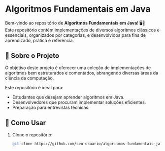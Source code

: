 # Algoritmos Fundamentais em Java

Bem-vindo ao repositório de **Algoritmos Fundamentais em Java**! 🖥️🚀  
Este repositório contém implementações de diversos algoritmos clássicos e essenciais, organizados por categorias, e desenvolvidos para fins de aprendizado, prática e referência.

## 📖 Sobre o Projeto

O objetivo deste projeto é oferecer uma coleção de implementações de algoritmos bem estruturados e comentados, abrangendo diversas áreas da ciência da computação.

Este repositório é ideal para:
- Estudantes que desejam aprender algoritmos em Java.
- Desenvolvedores que procuram implementar soluções eficientes.
- Preparação para entrevistas técnicas.


## 📝 Como Usar

1. Clone o repositório:
   ```bash
   git clone https://github.com/seu-usuario/algoritmos-fundamentais-java.git


